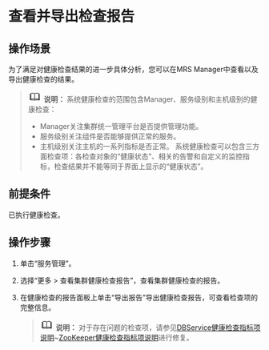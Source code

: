 # 查看并导出检查报告<a name="mrs_01_0275"></a>

## 操作场景<a name="zh-cn_topic_0035251716_sfafe64b4633d477a94c766704418cc78"></a>

为了满足对健康检查结果的进一步具体分析，您可以在MRS Manager中查看以及导出健康检查的结果。

>![](public_sys-resources/icon-note.gif) **说明：** 
>系统健康检查的范围包含Manager、服务级别和主机级别的健康检查：
>-   Manager关注集群统一管理平台是否提供管理功能。
>-   服务级别关注组件是否能够提供正常的服务。
>-   主机级别关注主机的一系列指标是否正常。
>系统健康检查可以包含三方面检查项：各检查对象的“健康状态”、相关的告警和自定义的监控指标，检查结果并不能等同于界面上显示的“健康状态”。

## 前提条件<a name="zh-cn_topic_0035251716_s1460bd0a4da84a309684ee75cd312021"></a>

已执行健康检查。

## 操作步骤<a name="zh-cn_topic_0035251716_s6c0ec3bfb17148a39544e41fa912c767"></a>

1.  单击“服务管理”。
2.  选择“更多 \> 查看集群健康检查报告”，查看集群健康检查的报告。
3.  在健康检查的报告面板上单击“导出报告”导出健康检查报告，可查看检查项的完整信息。

    >![](public_sys-resources/icon-note.gif) **说明：** 
    >对于存在问题的检查项，请参见[DBService健康检查指标项说明](DBService健康检查指标项说明.md)\~[ZooKeeper健康检查指标项说明](ZooKeeper健康检查指标项说明.md)进行修复。


